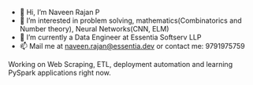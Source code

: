 - 👋 Hi, I’m Naveen Rajan P
- 👀 I’m interested in problem solving, mathematics(Combinatorics and Number theory), Neural Networks(CNN, ELM)
- 🌱 I’m currently a Data Engineer at Essentia Softserv LLP
- 📫 Mail me at naveen.rajan@essentia.dev or contact me: 9791975759

Working on Web Scraping, ETL, deployment automation and learning PySpark applications right now.
